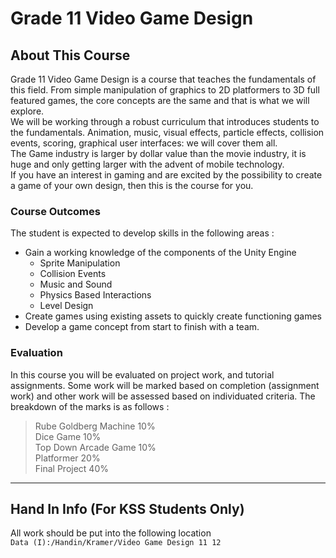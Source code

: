 # Grade 11 Video Game Design

## About This Course

Grade 11 Video Game Design is a course that teaches the fundamentals of this field. From simple manipulation of graphics to 2D platformers to 3D full featured games, the core concepts are the same and that is what we will explore.\
We will be working through a robust curriculum that introduces students to the fundamentals.  Animation, music, visual effects, particle effects, collision events, scoring, graphical user interfaces: we will cover them all.\
The Game industry is larger by dollar value than the movie industry, it is huge and only getting larger with the advent of mobile technology.\
If you have an interest in gaming and are excited by the possibility to create a game of your own design, then this is the course for you. 
 
### Course Outcomes

The student is expected to develop skills in the following areas :

* Gain a working knowledge of the components of the Unity Engine
	* Sprite Manipulation
	* Collision Events
	* Music and Sound
	* Physics Based Interactions
	* Level Design	
* Create games using existing assets to quickly create functioning games
* Develop a game concept from start to finish with a team.
	
### Evaluation

In this course you will be evaluated on project work, and tutorial assignments.  Some work will be marked based on completion (assignment work) and other work will be assessed based on individuated criteria. The breakdown of the marks is as follows :
	
> Rube Goldberg Machine 10%  
> Dice Game 10%  
> Top Down Arcade Game 10%  
> Platformer 20%  
> Final Project 40%
	
<hr>

## Hand In Info (For KSS Students Only)

All work should be put into the following location  
`Data (I):/Handin/Kramer/Video Game Design 11 12`
